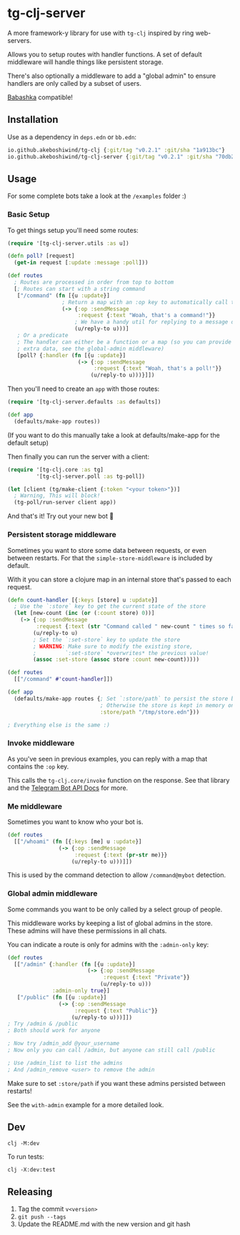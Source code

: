 # tg-clj-server

<!-- TODO: Links everywhere! -->
A more framework-y library for use with `tg-clj` inspired by ring web-servers.

Allows you to setup routes with handler functions. A set of default middleware
will handle things like persistent storage.

There's also optionally a middleware to add a "global admin" to ensure handlers
are only called by a subset of users.

[Babashka](https://github.com/babashka/babashka) compatible!

## Installation

Use as a dependency in `deps.edn` or `bb.edn`:

```clojure
io.github.akeboshiwind/tg-clj {:git/tag "v0.2.1" :git/sha "1a913bc"}
io.github.akeboshiwind/tg-clj-server {:git/tag "v0.2.1" :git/sha "70db2f8"}
```

## Usage

For some complete bots take a look at the `/examples` folder :)

### Basic Setup

To get things setup you'll need some routes:

```clojure
(require '[tg-clj-server.utils :as u])

(defn poll? [request]
  (get-in request [:update :message :poll]))

(def routes
  ; Routes are processed in order from top to bottom
  [; Routes can start with a string command
   ["/command" (fn [{u :update}]
                 ; Return a map with an :op key to automatically call ttg-clj/invoke
                 (-> {:op :sendMessage
                      :request {:text "Woah, that's a command!"}}
                     ; We have a handy util for replying to a message directly
                     (u/reply-to u)))]
   ; Or a predicate
   ; The handler can either be a function or a map (so you can provide some
   ; extra data, see the global-admin middleware)
   [poll? {:handler (fn [{u :update}]
                      (-> {:op :sendMessage
                           :request {:text "Woah, that's a poll!"}}
                          (u/reply-to u)))}]])
```

Then you'll need to create an `app` with those routes:

```clojure
(require '[tg-clj-server.defaults :as defaults])

(def app
  (defaults/make-app routes))
```

(If you want to do this manually take a look at defaults/make-app for the default setup)

Then finally you can run the server with a client:

```clojure
(require '[tg-clj.core :as tg]
         '[tg-clj-server.poll :as tg-poll])

(let [client (tg/make-client {:token "<your token>"})]
  ; Warning, This will block!
  (tg-poll/run-server client app))
```

And that's it! Try out your new bot 🤖


### Persistent storage middleware

Sometimes you want to store some data between requests, or even between restarts.
For that the `simple-store-middleware` is included by default.

With it you can store a clojure map in an internal store that's passed to each request.

```clojure
(defn count-handler [{:keys [store] u :update}]
  ; Use the `:store` key to get the current state of the store
  (let [new-count (inc (or (:count store) 0))]
    (-> {:op :sendMessage
         :request {:text (str "Command called " new-count " times so far")}}
        (u/reply-to u)
        ; Set the `:set-store` key to update the store
        ; WARNING: Make sure to modify the existing store,
        ;         `:set-store` *overwrites* the previous value!
        (assoc :set-store (assoc store :count new-count)))))

(def routes
  [["/command" #'count-handler]])

(def app
  (defaults/make-app routes {; Set `:store/path` to persist the store between restarts
                             ; Otherwise the store is kept in memory only
                             :store/path "/tmp/store.edn"}))

; Everything else is the same :)
```


### Invoke middleware

As you've seen in previous examples, you can reply with a map that contains the `:op` key.

This calls the `tg-clj.core/invoke` function on the response.
See that library and the [Telegram Bot API Docs](https://core.telegram.org/bots/api) for more.


### Me middleware

Sometimes you want to know who your bot is.

```clojure
(def routes
  [["/whoami" (fn [{:keys [me] u :update}]
                (-> {:op :sendMessage
                     :request {:text (pr-str me)}}
                    (u/reply-to u)))]])
```

This is used by the command detection to allow `/command@mybot` detection.


### Global admin middleware

Some commands you want to be only called by a select group of people.

This middleware works by keeping a list of global admins in the store.
These admins will have these permissions in all chats.

You can indicate a route is only for admins with the `:admin-only` key:

```clojure
(def routes
  [["/admin" {:handler (fn [{u :update}]
                         (-> {:op :sendMessage
                              :request {:text "Private"}}
                             (u/reply-to u)))
              :admin-only true}]
   ["/public" (fn [{u :update}]
                (-> {:op :sendMessage
                     :request {:text "Public"}}
                    (u/reply-to u)))]])
; Try /admin & /public
; Both should work for anyone

; Now try /admin_add @your_username
; Now only you can call /admin, but anyone can still call /public

; Use /admin_list to list the admins
; And /admin_remove <user> to remove the admin
```

Make sure to set `:store/path` if you want these admins persisted between restarts!

See the `with-admin` example for a more detailed look.

## Dev

`clj -M:dev`

To run tests:

`clj -X:dev:test`

## Releasing

1. Tag the commit `v<version>`
2. `git push --tags`
2. Update the README.md with the new version and git hash

